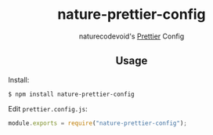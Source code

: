 <h1 align="center">nature-prettier-config</h1>

<p align="center">naturecodevoid's <a href="https://prettier.io/">Prettier</a> Config

<h2 align="center">Usage</h2>

Install:

```shell
$ npm install nature-prettier-config
```

Edit `prettier.config.js`:

```javascript
module.exports = require("nature-prettier-config");
```
